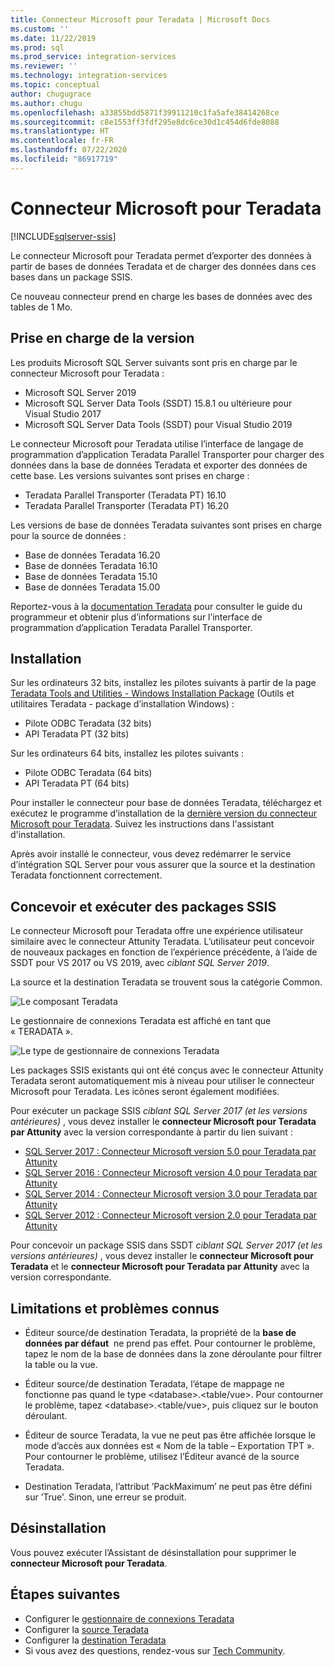 ```yaml
---
title: Connecteur Microsoft pour Teradata | Microsoft Docs
ms.custom: ''
ms.date: 11/22/2019
ms.prod: sql
ms.prod_service: integration-services
ms.reviewer: ''
ms.technology: integration-services
ms.topic: conceptual
author: chugugrace
ms.author: chugu
ms.openlocfilehash: a33855bdd5871f39911210c1fa5afe38414268ce
ms.sourcegitcommit: c8e1553ff3fdf295e8dc6ce30d1c454d6fde8088
ms.translationtype: HT
ms.contentlocale: fr-FR
ms.lasthandoff: 07/22/2020
ms.locfileid: "86917719"
---
```

# <a name="microsoft-connector-for-teradata"></a>Connecteur Microsoft pour Teradata

[!INCLUDE[sqlserver-ssis](../../includes/applies-to-version/sqlserver-ssis.md)]

Le connecteur Microsoft pour Teradata permet d’exporter des données à partir de bases de données Teradata et de charger des données dans ces bases dans un package SSIS.

Ce nouveau connecteur prend en charge les bases de données avec des tables de 1 Mo.

## <a name="version-support"></a>Prise en charge de la version

Les produits Microsoft SQL Server suivants sont pris en charge par le connecteur Microsoft pour Teradata :

- Microsoft SQL Server 2019
- Microsoft SQL Server Data Tools (SSDT) 15.8.1 ou ultérieure pour Visual Studio 2017
- Microsoft SQL Server Data Tools (SSDT) pour Visual Studio 2019

Le connecteur Microsoft pour Teradata utilise l’interface de langage de programmation d’application Teradata Parallel Transporter pour charger des données dans la base de données Teradata et exporter des données de cette base. Les versions suivantes sont prises en charge :

- Teradata Parallel Transporter (Teradata PT) 16.10
- Teradata Parallel Transporter (Teradata PT) 16.20

Les versions de base de données Teradata suivantes sont prises en charge pour la source de données :

- Base de données Teradata 16.20
- Base de données Teradata 16.10
- Base de données Teradata 15.10
- Base de données Teradata 15.00

Reportez-vous à la [documentation Teradata](https://docs.teradata.com/) pour consulter le guide du programmeur et obtenir plus d’informations sur l’interface de programmation d’application Teradata Parallel Transporter.

## <a name="installation"></a>Installation

Sur les ordinateurs 32 bits, installez les pilotes suivants à partir de la page [Teradata Tools and Utilities - Windows Installation Package](https://downloads.teradata.com/download/tools/teradata-tools-and-utilities-windows-installation-package) (Outils et utilitaires Teradata - package d’installation Windows) :

- Pilote ODBC Teradata (32 bits)
- API Teradata PT (32 bits)

Sur les ordinateurs 64 bits, installez les pilotes suivants :

- Pilote ODBC Teradata (64 bits)
- API Teradata PT (64 bits)

Pour installer le connecteur pour base de données Teradata, téléchargez et exécutez le programme d’installation de la [dernière version du connecteur Microsoft pour Teradata](https://www.microsoft.com/download/details.aspx?id=100599). Suivez les instructions dans l'assistant d'installation.

Après avoir installé le connecteur, vous devez redémarrer le service d’intégration SQL Server pour vous assurer que la source et la destination Teradata fonctionnent correctement.

## <a name="design-and-execute-ssis-packages"></a>Concevoir et exécuter des packages SSIS

Le connecteur Microsoft pour Teradata offre une expérience utilisateur similaire avec le connecteur Attunity Teradata. L’utilisateur peut concevoir de nouveaux packages en fonction de l’expérience précédente, à l’aide de SSDT pour VS 2017 ou VS 2019, avec *ciblant SQL Server 2019*.

La source et la destination Teradata se trouvent sous la catégorie Common.

![Le composant Teradata](media/teradata-component.png)

Le gestionnaire de connexions Teradata est affiché en tant que « TERADATA ».

![Le type de gestionnaire de connexions Teradata](media/teradata-connection-manager-type.png)

Les packages SSIS existants qui ont été conçus avec le connecteur Attunity Teradata seront automatiquement mis à niveau pour utiliser le connecteur Microsoft pour Teradata. Les icônes seront également modifiées.

Pour exécuter un package SSIS *ciblant SQL Server 2017 (et les versions antérieures)* , vous devez installer le **connecteur Microsoft pour Teradata par Attunity** avec la version correspondante à partir du lien suivant :

- [SQL Server 2017 : Connecteur Microsoft version 5.0 pour Teradata par Attunity](https://www.microsoft.com/download/details.aspx?id=55179)
- [SQL Server 2016 : Connecteur Microsoft version 4.0 pour Teradata par Attunity](https://www.microsoft.com/download/details.aspx?id=52950)
- [SQL Server 2014 : Connecteur Microsoft version 3.0 pour Teradata par Attunity](https://www.microsoft.com/download/details.aspx?id=44582)
- [SQL Server 2012 : Connecteur Microsoft version 2.0 pour Teradata par Attunity](https://www.microsoft.com/download/details.aspx?id=29283)

Pour concevoir un package SSIS dans SSDT *ciblant SQL Server 2017 (et les versions antérieures)* , vous devez installer le **connecteur Microsoft pour Teradata** et le **connecteur Microsoft pour Teradata par Attunity** avec la version correspondante.

## <a name="limitationsandknownissues"></a>Limitations et problèmes connus

- Éditeur source/de destination Teradata, la propriété de la **base de données par défaut**  ne prend pas effet. Pour contourner le problème, tapez le nom de la base de données dans la zone déroulante pour filtrer la table ou la vue.

- Éditeur source/de destination Teradata, l’étape de mappage ne fonctionne pas quand le type \<database>.<table/vue>. Pour contourner le problème, tapez \<database>.<table/vue>, puis cliquez sur le bouton déroulant.

- Éditeur de source Teradata, la vue ne peut pas être affichée lorsque le mode d’accès aux données est « Nom de la table – Exportation TPT ». Pour contourner le problème, utilisez l’Éditeur avancé de la source Teradata.

- Destination Teradata, l’attribut ’PackMaximum’ ne peut pas être défini sur ’True'. Sinon, une erreur se produit.

## <a name="uninstallation"></a>Désinstallation

Vous pouvez exécuter l’Assistant de désinstallation pour supprimer le **connecteur Microsoft pour Teradata**.

## <a name="next-steps"></a>Étapes suivantes

- Configurer le [gestionnaire de connexions Teradata](teradata-connection-manager.md)
- Configurer la [source Teradata](teradata-source.md)
- Configurer la [destination Teradata](teradata-destination.md)
- Si vous avez des questions, rendez-vous sur [Tech Community](https://aka.ms/AA6iwdw).

